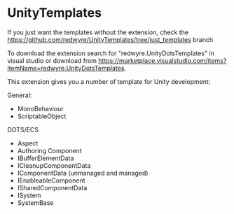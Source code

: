 # UnityTemplates

If you just want the templates without the extension, check the https://github.com/redwyre/UnityTemplates/tree/just_templates branch

To download the extension search for "redwyre.UnityDotsTemplates" in visual studio or download from https://marketplace.visualstudio.com/items?itemName=redwyre.UnityDotsTemplates.

This extension gives you a number of template for Unity development:

General:
* MonoBehaviour
* ScriptableObject

DOTS/ECS
* Aspect
* Authoring Component
* IBufferElementData
* ICleanupComponentData
* IComponentData (unmanaged and managed)
* IEnableableComponent
* ISharedComponentData
* ISystem
* SystemBase
